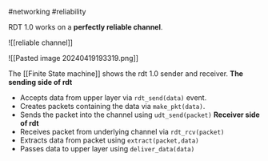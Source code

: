 #networking #reliability 

RDT 1.0 works on a **perfectly reliable channel**.

![[reliable channel]]

![[Pasted image 20240419193319.png]]

The [[Finite State machine]] shows the rdt 1.0 sender and receiver.
**The sending side of rdt**
- Accepts data from upper layer via `rdt_send(data)` event.
- Creates packets containing the data via `make_pkt(data)`.
- Sends the packet into the channel using `udt_send(packet)`
**Receiver side of rdt**
- Receives packet from underlying channel via `rdt_rcv(packet)`
- Extracts data from packet using `extract(packet,data)`
- Passes data to upper layer using `deliver_data(data)`
